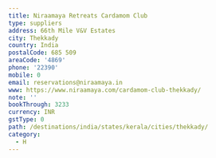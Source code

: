 ```yaml
---
title: Niraamaya Retreats Cardamom Club
type: suppliers
address: 66th Mile V&V Estates
city: Thekkady
country: India
postalCode: 685 509
areaCode: '4869'
phone: '22390'
mobile: 0
email: reservations@niraamaya.in
www: https://www.niraamaya.com/cardamom-club-thekkady/
note: ''
bookThrough: 3233
currency: INR
gstType: 0
path: /destinations/india/states/kerala/cities/thekkady/
category:
  - H
---
```


